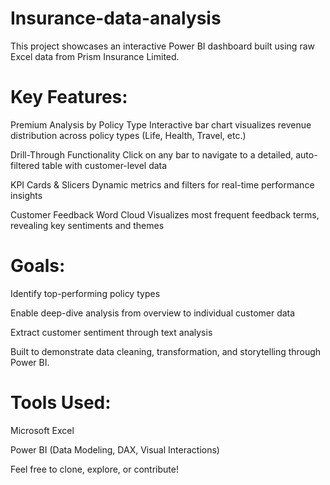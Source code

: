 # Insurance-data-analysis
This project showcases an interactive Power BI dashboard built using raw Excel data from Prism Insurance Limited.

# Key Features:
Premium Analysis by Policy Type
Interactive bar chart visualizes revenue distribution across policy types (Life, Health, Travel, etc.)

Drill-Through Functionality
Click on any bar to navigate to a detailed, auto-filtered table with customer-level data

KPI Cards & Slicers
Dynamic metrics and filters for real-time performance insights

Customer Feedback Word Cloud
Visualizes most frequent feedback terms, revealing key sentiments and themes

# Goals:
Identify top-performing policy types

Enable deep-dive analysis from overview to individual customer data

Extract customer sentiment through text analysis

Built to demonstrate data cleaning, transformation, and storytelling through Power BI.

# Tools Used:
Microsoft Excel

Power BI (Data Modeling, DAX, Visual Interactions)

Feel free to clone, explore, or contribute!
